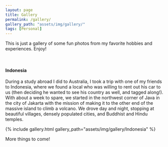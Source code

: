 ```yaml
---
layout: page
title: Gallery
permalink: /gallery/
gallery_path: "assets/img/gallery/"
tags: [Personal]
---
```


This is just a gallery of some fun photos from my favorite hobbies and experiences. Enjoy!

<br />

#### Indonesia
During a study abroad I did to Australia, I took a trip with one of my friends to Indonesia, where we found a local who was willing to rent out his car to us (then deciding he wanted to see his country as well, and tagged along!). With about a week to spare, we started in the northwest corner of Java in the city of Jakarta with the mission of making it to the other end of the massive island to climb a volcano. We drove day and night, stopping at beautiful villages, densely populated cities, and Buddhist and Hindu temples. 

{% include gallery.html gallery_path="assets/img/gallery/Indonesia" %}

More things to come!